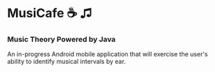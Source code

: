 # MusiCafe ☕ ♫
### Music Theory Powered by Java

An in-progress Android mobile application that will exercise the user's ability to identify musical intervals by ear.
